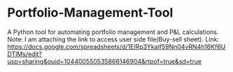 # Portfolio-Management-Tool
A Python tool for automating portfolio management and P&amp;L calculations.<br>
Note: I am attaching the link to access user side file(Buy-sell sheet).
Link: https://docs.google.com/spreadsheets/d/1ElRp3Ykaif59Nn04vRN4h16Kf6UDTlMs/edit?usp=sharing&ouid=104400550535866146904&rtpof=true&sd=true
